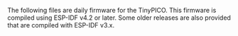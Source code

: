 The following files are daily firmware for the TinyPICO. This firmware is compiled using ESP-IDF v4.2 or later.
Some older releases are also provided that are compiled with ESP-IDF v3.x.
